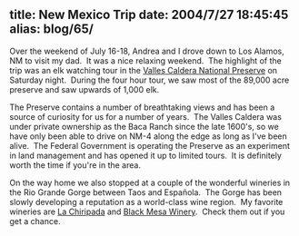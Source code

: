 title: New Mexico Trip
date: 2004/7/27 18:45:45
alias: blog/65/
---
Over the weekend of July 16-18, Andrea and I drove down to Los Alamos, NM to visit my dad.  It was a nice relaxing weekend.  The highlight of the trip was an elk watching tour in the [Valles Caldera National Preserve](http://www.vallescaldera.gov) on Saturday night.  During the four hour tour, we saw most of the 89,000 acre preserve and saw upwards of 1,000 elk. 

The Preserve contains a number of breathtaking views and has been a source of curiosity for us for a number of years.  The Valles Caldera was under private ownership as the Baca Ranch since the late 1600's, so we have only been able to drive on NM-4 along the edge as long as I've been alive.  The Federal Government is operating the Preserve as an experiment in land management and has opened it up to limited tours.  It is definitely worth the time if you're in the area.

On the way home we also stopped at a couple of the wonderful wineries in the Rio Grande Gorge between Taos and Española.  The Gorge has been slowly developing a reputation as a world-class wine region.  My favorite wineries are [La Chiripada](http://www.lachiripada.com/) and [Black Mesa Winery](http://www.blackmesawinery.com/).  Check them out if you get a chance. 